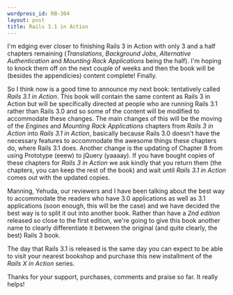 ```yaml
--- 
wordpress_id: RB-304
layout: post
title: Rails 3.1 in Action
---
```


I'm edging ever closer to finishing Rails 3 in Action with only 3 and a half chapters remaining (_Translations_, _Background Jobs_, _Alternative Authentication_ and _Mounting Rack Applications_ being the half). I'm hoping to knock them off on the next couple of weeks and then the book will be (besides the appendicies) content complete! Finally.

So I think now is a good time to announce my next book: tentatively called _Rails 3.1 in Action_. This book will contain the same content as Rails 3 in Action but will be specifically directed at people who are running Rails 3.1 rather than Rails 3.0 and so some of the content will be modified to accommodate these changes. The main changes of this will be the moving of the _Engines_ and _Mounting Rack Applications_ chapters from _Rails 3 in Action_ into _Rails 3.1 in Action_, basically because Rails 3.0 doesn't have the necessary features to accommodate the awesome things these chapters do, where Rails 3.1 does. Another change is the updating of Chapter 8 from using Prototype (eeew) to jQuery (yaaaay). If you have bought copies of these chapters for _Rails 3 in Action_ we ask kindly that you return them (the chapters, you can keep the rest of the book) and wait until _Rails 3.1 in Action_ comes out with the updated copies.

Manning, Yehuda, our reviewers and I have been talking about the best way to accommodate the readers who have 3.0 applications as well as 3.1 applications (soon enough, this will be the case) and we have decided the best way is to split it out into another book. Rather than have a _2nd edition_ released so close to the first edition, we're going to give this book another name to clearly differentiate it between the original (and quite clearly, the best) Rails 3 book.

The day that Rails 3.1 is released is the same day you can expect to be able to visit your nearest bookshop and purchase this new installment of the _Rails X in Action_ series.

Thanks for your support, purchases, comments and praise so far. It really helps!